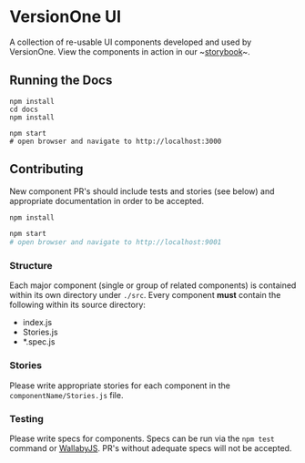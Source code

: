 # VersionOne UI

A collection of re-usable UI components developed and used by VersionOne. View the components in action in our ~[storybook](https://andrew-codes.github.io/component-ui)~.

## Running the Docs
```
npm install
cd docs
npm install

npm start
# open browser and navigate to http://localhost:3000
```

## Contributing

New component PR's should include tests and stories (see below) and appropriate documentation in order to be accepted.

```bash
npm install

npm start
# open browser and navigate to http://localhost:9001
```

### Structure

Each major component (single or group of related components) is contained within its own directory under `./src`. Every component **must** contain the following within its source directory:

- index.js
- Stories.js
- *.spec.js

### Stories

Please write appropriate stories for each component in the `componentName/Stories.js` file.

### Testing

Please write specs for components. Specs can be run via the `npm test` command or [WallabyJS](https://wallabyjs.com/). PR's without adequate specs will not be accepted.